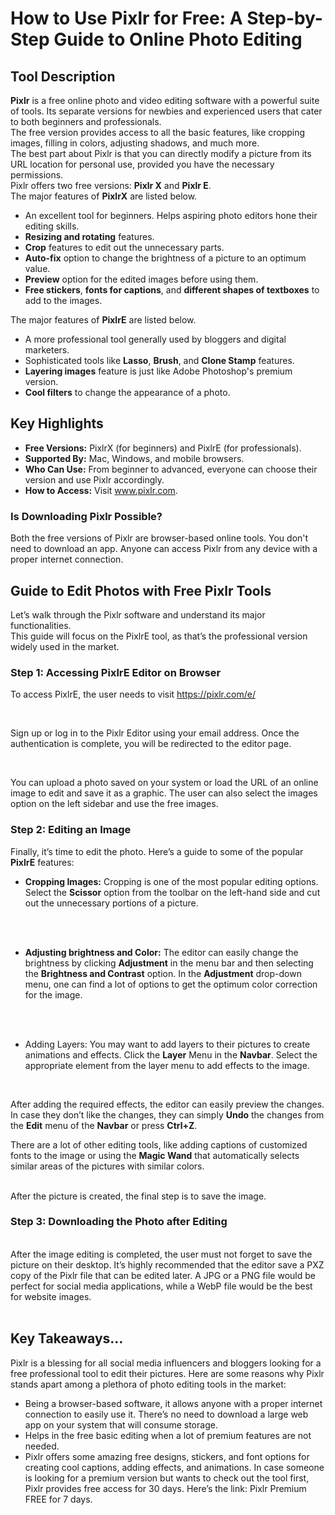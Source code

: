 # How to Use Pixlr for Free: A Step-by-Step Guide to Online Photo Editing
## Tool Description
**Pixlr** is a free online photo and video editing software with a powerful suite of tools. Its separate versions for newbies and experienced users that cater to both beginners and professionals. 
<br/>
The free version provides access to all the basic features, like cropping images, filling in colors, adjusting shadows, and much more.
 <br/> The best part about Pixlr is that you can directly modify a picture from its URL location for personal use, provided you have the necessary permissions.
<br/>
Pixlr offers two free versions: **Pixlr X** and **Pixlr E**.
 <br/>
The major features of **PixlrX** are listed below. <br/>
-	An excellent tool for beginners. Helps aspiring photo editors hone their editing skills.
-	**Resizing and rotating** features.
-	**Crop** features to edit out the unnecessary parts.
-	**Auto-fix** option to change the brightness of a picture to an optimum value.
-	**Preview** option for the edited images before using them.
-	**Free stickers**, **fonts for captions**, and **different shapes of textboxes** to add to the images. 

The major features of **PixlrE** are listed below. <br/>
-	A more professional tool generally used by bloggers and digital marketers.
-	Sophisticated tools like **Lasso**, **Brush**, and **Clone Stamp** features.
-	**Layering images** feature is just like Adobe Photoshop's premium version.
-	**Cool filters** to change the appearance of a photo.
## Key Highlights
-	**Free Versions:** PixlrX (for beginners) and PixlrE (for professionals).
-	**Supported By:** Mac, Windows, and mobile browsers.
-	**Who Can Use:** From beginner to advanced, everyone can choose their version and use Pixlr accordingly.
-	**How to Access:** Visit www.pixlr.com.
### Is Downloading Pixlr Possible?
Both the free versions of Pixlr are browser-based online tools. You don't need to download an app. Anyone can access Pixlr from any device with a proper internet connection.
## Guide to Edit Photos with Free Pixlr Tools
Let’s walk through the Pixlr software and understand its major functionalities.<br/>
This guide will focus on the PixlrE tool, as that’s the professional version widely used in the market.
### Step 1: Accessing PixlrE Editor on Browser
To access PixlrE, the user needs to visit https://pixlr.com/e/


 <br/>

Sign up or log in to the Pixlr Editor using your email address. Once the authentication is complete, you will be redirected to the editor page.
<br/>

 <br/>

You can upload a photo saved on your system or load the URL of an online image to edit and save it as a graphic. The user can also select the images option on the left sidebar and use the free images.
<br/>
 


 
### Step 2: Editing an Image
Finally, it’s time to edit the photo. Here’s a guide to some of the popular **PixlrE** features:
-	**Cropping Images:** Cropping is one of the most popular editing options. Select the **Scissor** option from the toolbar on the left-hand side and cut out the unnecessary portions of a picture.
<br/>
<br/>

-	**Adjusting brightness and Color:** The editor can easily change the brightness by clicking **Adjustment** in the menu bar and then selecting the **Brightness and Contrast** option. In the **Adjustment** drop-down menu, one can find a lot of options to get the optimum color correction for the image.
<br/>

<br/>

-	Adding Layers: You may want to add layers to their pictures to create animations and effects. Click the **Layer** Menu in the **Navbar**. Select the appropriate element from the layer menu to add effects to the image.
<br/>

 
After adding the required effects, the editor can easily preview the changes. In case they don’t like the changes, they can simply **Undo** the changes from the **Edit** menu of the **Navbar** or press **Ctrl+Z**.<br/>

There are a lot of other editing tools, like adding captions of customized fonts to the image or using the **Magic Wand** that automatically selects similar areas of the pictures with similar colors.
<br/>

<br/>
After the picture is created, the final step is to save the image.

### Step 3: Downloading the Photo after Editing
 
<br/>
After the image editing is completed, the user must not forget to save the picture on their desktop. It’s highly recommended that the editor save a PXZ copy of the Pixlr file that can be edited later. A JPG or a PNG file would be perfect for social media applications, while a WebP file would be the best for website images.
<br/>
<br/>
 
## Key Takeaways…

Pixlr is a blessing for all social media influencers and bloggers looking for a free professional tool to edit their pictures. Here are some reasons why Pixlr stands apart among a plethora of photo editing tools in the market:
-	Being a browser-based software, it allows anyone with a proper internet connection to easily use it. There’s no need to download a large web app on your system that will consume storage.
-	Helps in the free basic editing when a lot of premium features are not needed.
-	Pixlr offers some amazing free designs, stickers, and font options for creating cool captions, adding effects, and animations. In case someone is looking for a premium version but wants to check out the tool first, Pixlr provides free access for 30 days. Here’s the link: Pixlr Premium FREE for 7 days.
  
